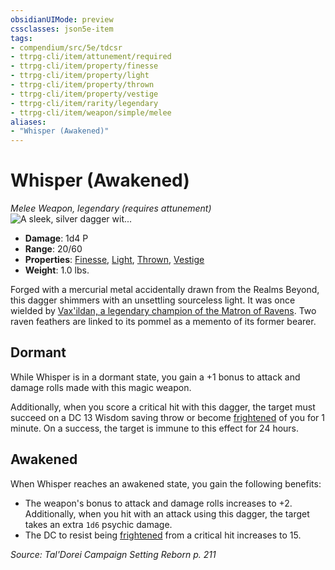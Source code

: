 ```yaml
---
obsidianUIMode: preview
cssclasses: json5e-item
tags:
- compendium/src/5e/tdcsr
- ttrpg-cli/item/attunement/required
- ttrpg-cli/item/property/finesse
- ttrpg-cli/item/property/light
- ttrpg-cli/item/property/thrown
- ttrpg-cli/item/property/vestige
- ttrpg-cli/item/rarity/legendary
- ttrpg-cli/item/weapon/simple/melee
aliases: 
- "Whisper (Awakened)"
---
```

# Whisper (Awakened)
*Melee Weapon, legendary (requires attunement)*  
![A sleek, silver dagger wit...](/3-Mechanics/CLI/items/img/whisper.webp#right "A sleek, silver dagger with a black, slender hilt and two raven feathers tied onto the pummel.")  

- **Damage**: 1d4 P
- **Range**: 20/60
- **Properties**: [Finesse](/3-Mechanics/CLI/rules/item-properties.md#Finesse), [Light](/3-Mechanics/CLI/rules/item-properties.md#Light), [Thrown](/3-Mechanics/CLI/rules/item-properties.md#Thrown), [Vestige](/3-Mechanics/CLI/rules/item-properties.md#Vestige)
- **Weight**: 1.0 lbs.

Forged with a mercurial metal accidentally drawn from the Realms Beyond, this dagger shimmers with an unsettling sourceless light. It was once wielded by [Vax'ildan, a legendary champion of the Matron of Ravens](/3-Mechanics/CLI/bestiary/celestial/champion-of-ravens-tdcsr.md). Two raven feathers are linked to its pommel as a memento of its former bearer.

## Dormant

While Whisper is in a dormant state, you gain a +1 bonus to attack and damage rolls made with this magic weapon.

Additionally, when you score a critical hit with this dagger, the target must succeed on a DC 13 Wisdom saving throw or become [frightened](/3-Mechanics/CLI/rules/conditions.md#frightened) of you for 1 minute. On a success, the target is immune to this effect for 24 hours.

## Awakened

When Whisper reaches an awakened state, you gain the following benefits:

- The weapon's bonus to attack and damage rolls increases to +2. Additionally, when you hit with an attack using this dagger, the target takes an extra `1d6` psychic damage.  
- The DC to resist being [frightened](/3-Mechanics/CLI/rules/conditions.md#frightened) from a critical hit increases to 15.  

*Source: Tal'Dorei Campaign Setting Reborn p. 211*